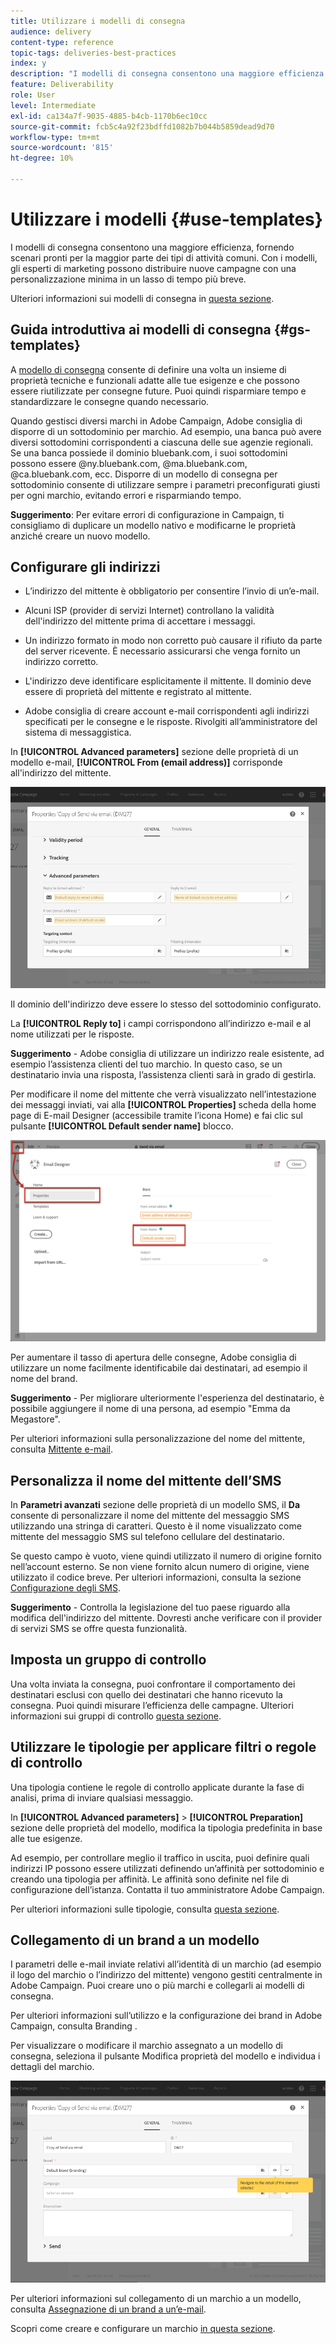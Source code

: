```yaml
---
title: Utilizzare i modelli di consegna
audience: delivery
content-type: reference
topic-tags: deliveries-best-practices
index: y
description: "I modelli di consegna consentono una maggiore efficienza fornendo scenari pronti per la maggior parte dei tipi di attività comuni."
feature: Deliverability
role: User
level: Intermediate
exl-id: ca134a7f-9035-4885-b4cb-1170b6ec10cc
source-git-commit: fcb5c4a92f23bdffd1082b7b044b5859dead9d70
workflow-type: tm+mt
source-wordcount: '815'
ht-degree: 10%

---
```


# Utilizzare i modelli {#use-templates}

I modelli di consegna consentono una maggiore efficienza, fornendo scenari pronti per la maggior parte dei tipi di attività comuni. Con i modelli, gli esperti di marketing possono distribuire nuove campagne con una personalizzazione minima in un lasso di tempo più breve.

Ulteriori informazioni sui modelli di consegna in [questa sezione](../../start/using/marketing-activity-templates.md).

## Guida introduttiva ai modelli di consegna {#gs-templates}

A [modello di consegna](../../start/using/marketing-activity-templates.md#creating-a-new-template) consente di definire una volta un insieme di proprietà tecniche e funzionali adatte alle tue esigenze e che possono essere riutilizzate per consegne future. Puoi quindi risparmiare tempo e standardizzare le consegne quando necessario.

Quando gestisci diversi marchi in Adobe Campaign, Adobe consiglia di disporre di un sottodominio per marchio. Ad esempio, una banca può avere diversi sottodomini corrispondenti a ciascuna delle sue agenzie regionali. Se una banca possiede il dominio bluebank.com, i suoi sottodomini possono essere @ny.bluebank.com, @ma.bluebank.com, @ca.bluebank.com, ecc. Disporre di un modello di consegna per sottodominio consente di utilizzare sempre i parametri preconfigurati giusti per ogni marchio, evitando errori e risparmiando tempo.

**Suggerimento**: Per evitare errori di configurazione in Campaign, ti consigliamo di duplicare un modello nativo e modificarne le proprietà anziché creare un nuovo modello.

## Configurare gli indirizzi

* L’indirizzo del mittente è obbligatorio per consentire l’invio di un’e-mail.

* Alcuni ISP (provider di servizi Internet) controllano la validità dell&#39;indirizzo del mittente prima di accettare i messaggi.

* Un indirizzo formato in modo non corretto può causare il rifiuto da parte del server ricevente. È necessario assicurarsi che venga fornito un indirizzo corretto.

* L&#39;indirizzo deve identificare esplicitamente il mittente. Il dominio deve essere di proprietà del mittente e registrato al mittente.

* Adobe consiglia di creare account e-mail corrispondenti agli indirizzi specificati per le consegne e le risposte. Rivolgiti all’amministratore del sistema di messaggistica.

In **[!UICONTROL Advanced parameters]** sezione delle proprietà di un modello e-mail, **[!UICONTROL From (email address)]** corrisponde all&#39;indirizzo del mittente.

![](assets/template-parameters.png)

Il dominio dell&#39;indirizzo deve essere lo stesso del sottodominio configurato.

La **[!UICONTROL Reply to]** i campi corrispondono all’indirizzo e-mail e al nome utilizzati per le risposte.

**Suggerimento** - Adobe consiglia di utilizzare un indirizzo reale esistente, ad esempio l’assistenza clienti del tuo marchio. In questo caso, se un destinatario invia una risposta, l’assistenza clienti sarà in grado di gestirla.

Per modificare il nome del mittente che verrà visualizzato nell’intestazione dei messaggi inviati, vai alla **[!UICONTROL Properties]**  scheda della home page di E-mail Designer (accessibile tramite l’icona Home) e fai clic sul pulsante **[!UICONTROL Default sender name]** blocco.

![](assets/template-content.png)

Per aumentare il tasso di apertura delle consegne, Adobe consiglia di utilizzare un nome facilmente identificabile dai destinatari, ad esempio il nome del brand.

**Suggerimento** - Per migliorare ulteriormente l&#39;esperienza del destinatario, è possibile aggiungere il nome di una persona, ad esempio &quot;Emma da Megastore&quot;.

Per ulteriori informazioni sulla personalizzazione del nome del mittente, consulta [Mittente e-mail](../../designing/using/subject-line.md#email-sender).

## Personalizza il nome del mittente dell’SMS

In **Parametri avanzati** sezione delle proprietà di un modello SMS, il **Da** consente di personalizzare il nome del mittente del messaggio SMS utilizzando una stringa di caratteri. Questo è il nome visualizzato come mittente del messaggio SMS sul telefono cellulare del destinatario.

Se questo campo è vuoto, viene quindi utilizzato il numero di origine fornito nell’account esterno. Se non viene fornito alcun numero di origine, viene utilizzato il codice breve. Per ulteriori informazioni, consulta la sezione [Configurazione degli SMS](../../administration/using/configuring-sms-channel.md).

**Suggerimento** - Controlla la legislazione del tuo paese riguardo alla modifica dell&#39;indirizzo del mittente. Dovresti anche verificare con il provider di servizi SMS se offre questa funzionalità.

## Imposta un gruppo di controllo

Una volta inviata la consegna, puoi confrontare il comportamento dei destinatari esclusi con quello dei destinatari che hanno ricevuto la consegna. Puoi quindi misurare l’efficienza delle campagne. Ulteriori informazioni sui gruppi di controllo [questa sezione](../../sending/using/control-group.md).

## Utilizzare le tipologie per applicare filtri o regole di controllo

Una tipologia contiene le regole di controllo applicate durante la fase di analisi, prima di inviare qualsiasi messaggio.

In **[!UICONTROL Advanced parameters]** > **[!UICONTROL Preparation]** sezione delle proprietà del modello, modifica la tipologia predefinita in base alle tue esigenze.

Ad esempio, per controllare meglio il traffico in uscita, puoi definire quali indirizzi IP possono essere utilizzati definendo un’affinità per sottodominio e creando una tipologia per affinità. Le affinità sono definite nel file di configurazione dell’istanza. Contatta il tuo amministratore Adobe Campaign.

Per ulteriori informazioni sulle tipologie, consulta [questa sezione](../../sending/using/managing-typologies.md).

## Collegamento di un brand a un modello

I parametri delle e-mail inviate relativi all’identità di un marchio (ad esempio il logo del marchio o l’indirizzo del mittente) vengono gestiti centralmente in Adobe Campaign. Puoi creare uno o più marchi e collegarli ai modelli di consegna.

Per ulteriori informazioni sull’utilizzo e la configurazione dei brand in Adobe Campaign, consulta Branding .

Per visualizzare o modificare il marchio assegnato a un modello di consegna, seleziona il pulsante Modifica proprietà del modello e individua i dettagli del marchio.

![](assets/template-brand.png)

Per ulteriori informazioni sul collegamento di un marchio a un modello, consulta [Assegnazione di un brand a un’e-mail](../../administration/using/branding.md#assigning-a-brand-to-an-email).

Scopri come creare e configurare un marchio [in questa sezione](../../administration/using/branding.md#creating-a-brand).

